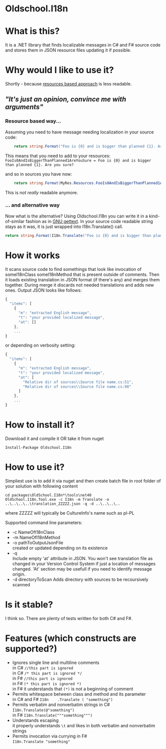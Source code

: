 # Oldschool.I18n

# What is this?

It is a .NET library that finds localizable messages in C# and F# source code and stores them in JSON resource files updating it if possible. 

# Why would I like to use it?
Shortly - because [resources based approach](https://www.codeproject.com/Articles/778040/Beginners-Tutorial-on-Globalization-and-Localizati) is less readable.

## _"It's just an opinion, convince me with arguments"_

### Resource based way...

Assuming you need to have message needing localization in your source code:

```csharp
	return string.Format("Foo is {0} and is bigger than planned {1}. Are you sure?", someVar, actual);
```

This means that you need to add to your resources:
```FooIs0AndIsBiggerThanPlanned1AreYouSure = Foo is {0} and is bigger than planned {1}. Are you sure?```

and so in sources you have now:

```csharp
	return string.Format(MyRes.Resources.FooIs0AndIsBiggerThanPlanned1AreYouSure, someVar, actual));
```

This is _not really_ readable anymore. 

### ... and alternative way
Now what is the alternative? Using Oldschool.I18n you can write it in a kind-of-similar fashion as in [GNU gettext](https://en.wikipedia.org/wiki/Gettext). In your source code readable string stays as it was, it is just wrapped into I18n.Translate() call.

```csharp
return string.Format(I18n.Translate("Foo is {0} and is bigger than planned {1}. Are you sure?"), someVar, actual);
```

# How it works

It scans source code to find somethings that look like invocation of someI18nClass someI18nMethod that is present outside of comments.
Then it loads existing translation in JSON format (if there's any) and merges them together. During merge it discards not needed translations and adds new ones. Output JSON looks like follows:

```javascript
{
  "items": [
    {
      "m": "extracted English message",
      "t": "your provided localized message",
      "at": []
    },
	...
}
```

or depending on verbosity setting:

```javascript
{
  "items": [
    {
      "m": "extracted English message",
      "t": "your provided localized message",
      "at": [
        "Relative dir of sources\\Source file name.cs:51",
        "Relative dir of sources\\Source file name.cs:98"
	  ]
    },
	...
}
```

# How to install it?

Download it and compile it OR take it from nuget
```
Install-Package Oldschool.I18n
``` 

# How to use it?

Simpliest use is to add it via nuget and then create batch file in root folder of your solution with following content

```
cd packages\OldSchool.I18n*\tools\net40
OldSchool.I18n.Tool.exe -c I18n -m Translate -o ..\..\..\..\translation_ZZZZZ.json -q -d ..\..\..\..
```

where ZZZZZ will typically be CultureInfo's name such as pl-PL

Supported command line parameters:
 * -c NameOfI18nClass
 * -m NameOfI18nMethod
 * -o pathToOutputJsonFile  
  created or updated depending on its existence
 * -q  
 Include empty 'at' attribute in JSON. You won't see translation file as changed in your Version Control System if just a location of messages changed.
 'At' section may be usefull if you need to identify message origin.
 * -d directoryToScan
 Adds directory with sources to be recoursively scanned
 
# Is it stable?
I think so. There are plenty of tests written for both C&#35; and F&#35;.

# Features (which constructs are supported?)

 * Ignores single line and multiline comments  
 in C&#35; ```//this part is ignored```  
 in C&#35; ```/* this part is ignored */```  
 in F&#35; ```//this part is ignored```  
 in F&#35; ```(* this part is ignored *)```  
 in F&#35; it understands that ```(*)``` is not a beginning of comment
 * Permits whitespace between class and method and its parameter  
 in C&#35; and F&#35; ```I18n    .Translate ( "something") ```
 * Permits verbatim and nonverbatim strings
 in C&#35; ```I18n.Translate(@"something")```  
 in F&#35; ```I18n.Translate("""something""")```
 * Understands escaping  
 it properly understands ```\t``` and likes in both verbatim and nonverbatim strings
 * Permits invocation via currying in F&#35;   
 ```I18n.Translate "something"```
